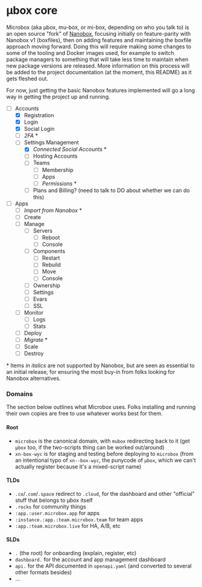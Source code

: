 # µbox core

Microbox (aka µbox, mu-box, or mi-box, depending on who you talk to) is an open
source "fork" of [Nanobox](https://nanobox.io), focusing initially on
feature-parity with Nanobox v1 (boxfiles), then on adding features and
maintaining the boxfile approach moving forward. Doing this will require making
some changes to some of the tooling and Docker images used, for example to
switch package managers to something that will take less time to maintain when
new package versions are released. More information on this process will be
added to the project documentation (at the moment, this README) as it gets
fleshed out.

For now, just getting the basic Nanobox features implemented will go a long way
in getting the project up and running.

- [ ] Accounts
   - [x] Registration
   - [x] Login
   - [x] Social Login
   - [ ] _2FA_ \*
   - [ ] Settings Management
      - [x] _Connected Social Accounts_ \*
      - [ ] Hosting Accounts
      - [ ] Teams
         - [ ] Membership
         - [ ] Apps
         - [ ] _Permissions_ \*
      - [ ] Plans and Billing? (need to talk to DO about whether we can do this)
- [ ] Apps
   - [ ] _Import from Nanobox_ \*
   - [ ] Create
   - [ ] Manage
      - [ ] Servers
         - [ ] Reboot
         - [ ] Console
      - [ ] Components
         - [ ] Restart
         - [ ] Rebuild
         - [ ] Move
         - [ ] Console
      - [ ] Ownership
      - [ ] Settings
      - [ ] Evars
      - [ ] SSL
   - [ ] Monitor
      - [ ] Logs
      - [ ] Stats
   - [ ] Deploy
   - [ ] _Migrate_ \*
   - [ ] Scale
   - [ ] Destroy

\* Items _in italics_ are not supported by Nanobox, but are seen as essential to
an initial release, for ensuring the most buy-in from folks looking for Nanobox
alternatives.

### Domains

The section below outlines what Microbox uses. Folks installing and running
their own copies are free to use whatever works best for them.

#### Root

-   `microbox` is the canonical domain, with `mubox` redirecting back to it (get
    `µbox` too, if the two-scripts thing can be worked out/around)
-   `xn-box-wyc` is for staging and testing before deploying to `microbox` (from
    an intentional typo of `xn--box-wyc`, the punycode of `µbox`, which we can't
    actually register because it's a mixed-script name)

#### TLDs

-   `.co`/`.com`/`.space` redirect to `.cloud`, for the dashboard and other
    "official" stuff that belongs to µbox itself
-   `.rocks` for community things
-   `:app.:user.microbox.app` for apps
-   `:instance.:app.:team.microbox.team` for team apps
-   `:app.:team.microbox.live` for HA, A/B, etc

#### SLDs

-   `.` (the root) for onboarding (explain, register, etc)
-   `dashboard.` for the account and app management dashboard
-   `api.` for the API documented in `openapi.yaml` (and converted to several
    other formats besides)
-   ...
